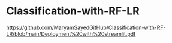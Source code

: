 # Classification-with-RF-LR
https://github.com/MaryamSayedGitHub/Classification-with-RF-LR/blob/main/Deployment%20with%20streamlit.pdf
